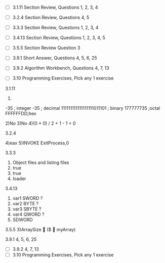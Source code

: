 - [ ] 3.1.11 Section Review, Questions 1, 2, 3, 4
- [ ] 3.2.4 Section Review, Questions 4, 5
- [ ] 3.3.3 Section Review, Questions 1, 2, 3, 4
- [ ] 3.4.13 Section Review, Questions 1, 2, 3, 4, 5
- [ ] 3.5.5 Section Review Question 3
- [ ] 3.9.1 Short Answer, Questions 4, 5, 6, 25
- [ ] 3.9.2 Algorithm Workbench, Questions 4, 7, 13
- [ ] 3.10 Programming Exercises, Pick any 1 exercise


3.1.11

1)
-35 ; integer
-35 ; decimal
111111111111111111011101 ; binary
177777735 ;octal
FFFFFFDD;hex

2)No
3)No
4)(0 * 0) / 2 + 1 - 1 = 0

3.2.4

4)eax
5)INVOKE ExitProcess,0

3.3.3

1) Object files and listing files
2) true
3) true
4) loader

3.4.13
1)  var1 SWORD ?
2)  var2 BYTE ?
3) var3 SBYTE ?
4) var4 QWORD ?
5)  SDWORD

3.5.5 
3)ArraySize  ($  myArray)


3.9.1
 4, 5, 6, 25
 
 
- [ ] 3.9.2 
 4, 7, 13
- [ ] 3.10 Programming Exercises, Pick any 1 exercise
